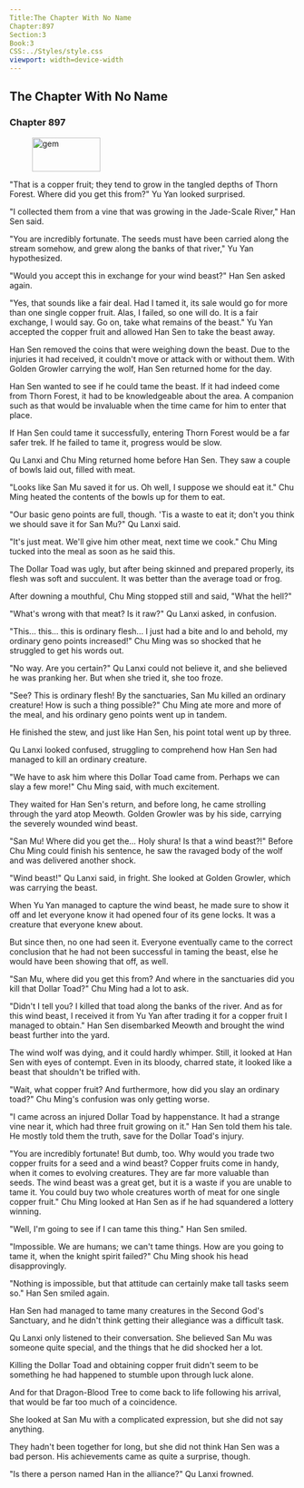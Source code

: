 ```yaml
---
Title:The Chapter With No Name 
Chapter:897 
Section:3 
Book:3 
CSS:../Styles/style.css 
viewport: width=device-width
---
```

  
## The Chapter With No Name
### Chapter 897
  
<figure>
	<img src="../Images/gem.gif" alt="gem" id="gem" width="120" height="60" />
</figure>
  

  
"That is a copper fruit; they tend to grow in the tangled depths of Thorn Forest. Where did you get this from?" Yu Yan looked surprised.

"I collected them from a vine that was growing in the Jade-Scale River," Han Sen said.

"You are incredibly fortunate. The seeds must have been carried along the stream somehow, and grew along the banks of that river," Yu Yan hypothesized.

"Would you accept this in exchange for your wind beast?" Han Sen asked again.

"Yes, that sounds like a fair deal. Had I tamed it, its sale would go for more than one single copper fruit. Alas, I failed, so one will do. It is a fair exchange, I would say. Go on, take what remains of the beast." Yu Yan accepted the copper fruit and allowed Han Sen to take the beast away.

Han Sen removed the coins that were weighing down the beast. Due to the injuries it had received, it couldn't move or attack with or without them. With Golden Growler carrying the wolf, Han Sen returned home for the day.

Han Sen wanted to see if he could tame the beast. If it had indeed come from Thorn Forest, it had to be knowledgeable about the area. A companion such as that would be invaluable when the time came for him to enter that place.

If Han Sen could tame it successfully, entering Thorn Forest would be a far safer trek. If he failed to tame it, progress would be slow.

Qu Lanxi and Chu Ming returned home before Han Sen. They saw a couple of bowls laid out, filled with meat.

"Looks like San Mu saved it for us. Oh well, I suppose we should eat it." Chu Ming heated the contents of the bowls up for them to eat.

"Our basic geno points are full, though. 'Tis a waste to eat it; don't you think we should save it for San Mu?" Qu Lanxi said.

"It's just meat. We'll give him other meat, next time we cook." Chu Ming tucked into the meal as soon as he said this.

The Dollar Toad was ugly, but after being skinned and prepared properly, its flesh was soft and succulent. It was better than the average toad or frog.

After downing a mouthful, Chu Ming stopped still and said, "What the hell?"

"What's wrong with that meat? Is it raw?" Qu Lanxi asked, in confusion.

"This... this... this is ordinary flesh... I just had a bite and lo and behold, my ordinary geno points increased!" Chu Ming was so shocked that he struggled to get his words out.

"No way. Are you certain?" Qu Lanxi could not believe it, and she believed he was pranking her. But when she tried it, she too froze.

"See? This is ordinary flesh! By the sanctuaries, San Mu killed an ordinary creature! How is such a thing possible?" Chu Ming ate more and more of the meal, and his ordinary geno points went up in tandem.

He finished the stew, and just like Han Sen, his point total went up by three.

Qu Lanxi looked confused, struggling to comprehend how Han Sen had managed to kill an ordinary creature.

"We have to ask him where this Dollar Toad came from. Perhaps we can slay a few more!" Chu Ming said, with much excitement.

They waited for Han Sen's return, and before long, he came strolling through the yard atop Meowth. Golden Growler was by his side, carrying the severely wounded wind beast.

"San Mu! Where did you get the... Holy shura! Is that a wind beast?!" Before Chu Ming could finish his sentence, he saw the ravaged body of the wolf and was delivered another shock.

"Wind beast!" Qu Lanxi said, in fright. She looked at Golden Growler, which was carrying the beast.

When Yu Yan managed to capture the wind beast, he made sure to show it off and let everyone know it had opened four of its gene locks. It was a creature that everyone knew about.

But since then, no one had seen it. Everyone eventually came to the correct conclusion that he had not been successful in taming the beast, else he would have been showing that off, as well.

"San Mu, where did you get this from? And where in the sanctuaries did you kill that Dollar Toad?" Chu Ming had a lot to ask.

"Didn't I tell you? I killed that toad along the banks of the river. And as for this wind beast, I received it from Yu Yan after trading it for a copper fruit I managed to obtain." Han Sen disembarked Meowth and brought the wind beast further into the yard.

The wind wolf was dying, and it could hardly whimper. Still, it looked at Han Sen with eyes of contempt. Even in its bloody, charred state, it looked like a beast that shouldn't be trifled with.

"Wait, what copper fruit? And furthermore, how did you slay an ordinary toad?" Chu Ming's confusion was only getting worse.

"I came across an injured Dollar Toad by happenstance. It had a strange vine near it, which had three fruit growing on it." Han Sen told them his tale. He mostly told them the truth, save for the Dollar Toad's injury.

"You are incredibly fortunate! But dumb, too. Why would you trade two copper fruits for a seed and a wind beast? Copper fruits come in handy, when it comes to evolving creatures. They are far more valuable than seeds. The wind beast was a great get, but it is a waste if you are unable to tame it. You could buy two whole creatures worth of meat for one single copper fruit." Chu Ming looked at Han Sen as if he had squandered a lottery winning.

"Well, I'm going to see if I can tame this thing." Han Sen smiled.

"Impossible. We are humans; we can't tame things. How are you going to tame it, when the knight spirit failed?" Chu Ming shook his head disapprovingly.

"Nothing is impossible, but that attitude can certainly make tall tasks seem so." Han Sen smiled again.

Han Sen had managed to tame many creatures in the Second God's Sanctuary, and he didn't think getting their allegiance was a difficult task.

Qu Lanxi only listened to their conversation. She believed San Mu was someone quite special, and the things that he did shocked her a lot.

Killing the Dollar Toad and obtaining copper fruit didn't seem to be something he had happened to stumble upon through luck alone.

And for that Dragon-Blood Tree to come back to life following his arrival, that would be far too much of a coincidence.

She looked at San Mu with a complicated expression, but she did not say anything.

They hadn't been together for long, but she did not think Han Sen was a bad person. His achievements came as quite a surprise, though.

"Is there a person named Han in the alliance?" Qu Lanxi frowned.
